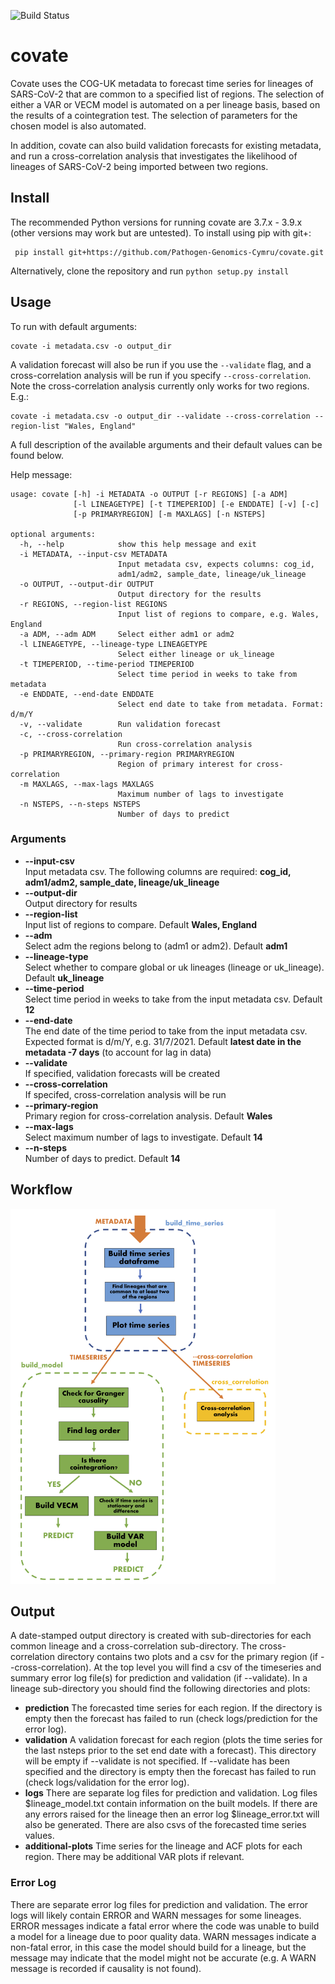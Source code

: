 ![Build Status](https://github.com/Pathogen-Genomics-Cymru/covate/workflows/Covate-CI/badge.svg)
# covate #
Covate uses the COG-UK metadata to forecast time series for lineages of SARS-CoV-2 that are common to a specified list of regions. The selection of either a VAR or VECM model is automated on a per lineage basis, based on the results of a cointegration test. The selection of parameters for the chosen model is also automated.

In addition, covate can also build validation forecasts for existing metadata, and run a cross-correlation analysis that investigates the likelihood of lineages of SARS-CoV-2 being imported between two regions.

## Install ##
The recommended Python versions for running covate are 3.7.x - 3.9.x (other versions may work but are untested). To install using pip with git+:
```
 pip install git+https://github.com/Pathogen-Genomics-Cymru/covate.git
```
Alternatively, clone the repository and run `python setup.py install`

## Usage ##

To run with default arguments:
```
covate -i metadata.csv -o output_dir
```
A validation forecast will also be run if you use the `--validate` flag, and a cross-correlation analysis will be run if you specify `--cross-correlation`. Note the cross-correlation analysis currently only works for two regions. E.g.:
```
covate -i metadata.csv -o output_dir --validate --cross-correlation --region-list "Wales, England"
```
A full description of the available arguments and their default values can be found below.


Help message:
```
usage: covate [-h] -i METADATA -o OUTPUT [-r REGIONS] [-a ADM]
              [-l LINEAGETYPE] [-t TIMEPERIOD] [-e ENDDATE] [-v] [-c]
              [-p PRIMARYREGION] [-m MAXLAGS] [-n NSTEPS]

optional arguments:
  -h, --help            show this help message and exit
  -i METADATA, --input-csv METADATA
                        Input metadata csv, expects columns: cog_id,
                        adm1/adm2, sample_date, lineage/uk_lineage
  -o OUTPUT, --output-dir OUTPUT
                        Output directory for the results
  -r REGIONS, --region-list REGIONS
                        Input list of regions to compare, e.g. Wales, England
  -a ADM, --adm ADM     Select either adm1 or adm2
  -l LINEAGETYPE, --lineage-type LINEAGETYPE
                        Select either lineage or uk_lineage
  -t TIMEPERIOD, --time-period TIMEPERIOD
                        Select time period in weeks to take from metadata
  -e ENDDATE, --end-date ENDDATE
                        Select end date to take from metadata. Format: d/m/Y
  -v, --validate        Run validation forecast
  -c, --cross-correlation
                        Run cross-correlation analysis
  -p PRIMARYREGION, --primary-region PRIMARYREGION
                        Region of primary interest for cross-correlation
  -m MAXLAGS, --max-lags MAXLAGS
                        Maximum number of lags to investigate
  -n NSTEPS, --n-steps NSTEPS
                        Number of days to predict
```

### Arguments ###
* **--input-csv** <br /> Input metadata csv. The following columns are required: **cog_id, adm1/adm2, sample_date, lineage/uk_lineage**
* **--output-dir** <br /> Output directory for results
* **--region-list** <br /> Input list of regions to compare. Default **Wales, England**
* **--adm** <br /> Select adm the regions belong to (adm1 or adm2). Default **adm1**
* **--lineage-type** <br /> Select whether to compare global or uk lineages (lineage or uk_lineage). Default **uk_lineage**
* **--time-period** <br /> Select time period in weeks to take from the input metadata csv. Default **12**
* **--end-date** <br /> The end date of the time period to take from the input metadata csv. Expected format is d/m/Y, e.g. 31/7/2021. Default **latest date in the metadata -7 days** (to account for lag in data)
* **--validate** <br /> If specified, validation forecasts will be created
* **--cross-correlation** <br /> If specifed, cross-correlation analysis will be run
* **--primary-region** <br /> Primary region for cross-correlation analysis. Default **Wales**
* **--max-lags** <br /> Select maximum number of lags to investigate. Default **14**
* **--n-steps** <br /> Number of days to predict. Default **14**

## Workflow ##
<img height="600" src="https://github.com/Pathogen-Genomics-Cymru/covate/blob/main/covate-workflow.png" />

## Output ##
A date-stamped output directory is created with sub-directories for each common lineage and a cross-correlation sub-directory. The cross-correlation directory contains two plots and a csv for the primary region (if --cross-correlation). At the top level you will find a csv of the timeseries and summary error log file(s) for prediction and validation (if --validate). In a lineage sub-directory you should find the following directories and plots:
* **prediction** The forecasted time series for each region. If the directory is empty then the forecast has failed to run (check logs/prediction for the error log).
* **validation** A validation forecast for each region (plots the time series for the last nsteps prior to the set end date with a forecast). This directory will be empty if --validate is not specified. If --validate has been specified and the directory is empty then the forecast has failed to run (check logs/validation for the error log).
* **logs** There are separate log files for prediction and validation. Log files $lineage_model.txt contain information on the built models. If there are any errors raised for the lineage then an error log $lineage_error.txt will also be generated. There are also csvs of the forecasted time series values.
* **additional-plots** Time series for the lineage and ACF plots for each region. There may be additional VAR plots if relevant.

### Error Log ###
There are separate error log files for prediction and validation. The error logs will likely contain ERROR and WARN messages for some lineages. ERROR messages indicate a fatal error where the code was unable to build a model for a lineage due to poor quality data. WARN messages indicate a non-fatal error, in this case the model should build for a lineage, but the message may indicate that the model might not be accurate (e.g. A WARN message is recorded if causality is not found). 

